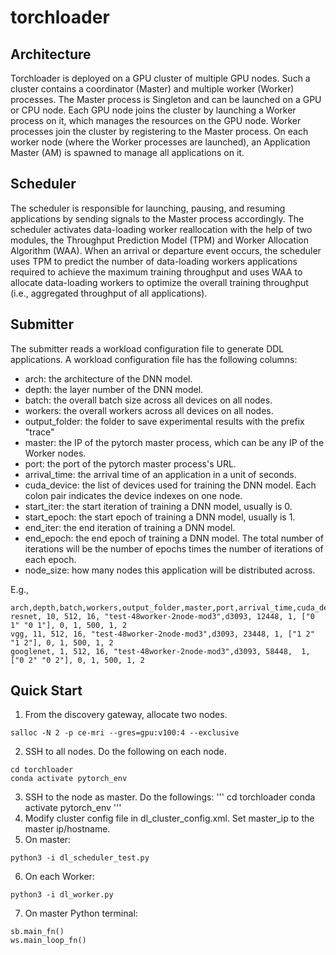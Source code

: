 # torchloader

## Architecture
Torchloader is deployed on a GPU cluster of multiple GPU nodes. Such a cluster contains a coordinator (Master) and multiple worker (Worker) processes. The Master process is Singleton and can be launched on a GPU or CPU node. Each GPU node joins the cluster by launching a Worker process on it, which manages the resources on the GPU node. Worker processes join the cluster by registering to the Master process. On each worker node (where the Worker processes are launched), an Application Master (AM) is spawned to manage all applications on it.

## Scheduler
The scheduler is responsible for launching, pausing, and resuming applications by sending signals to the Master process accordingly. The scheduler activates data-loading worker reallocation with the help of two modules, the Throughput Prediction Model (TPM) and Worker Allocation Algorithm (WAA). When an arrival or departure event occurs, the scheduler uses TPM to predict the number of data-loading workers applications required to achieve the maximum training throughput and uses WAA to allocate data-loading workers to optimize the overall training throughput (i.e., aggregated throughput of all applications).

## Submitter
The submitter reads a workload configuration file to generate DDL applications. A workload configuration file has the following columns:
- arch: the architecture of the DNN model.
- depth: the layer number of the DNN model.
- batch: the overall batch size across all devices on all nodes.
- workers: the overall workers across all devices on all nodes.
- output_folder: the folder to save experimental results with the prefix "trace"
- master: the IP of the pytorch master process, which can be any IP of the Worker nodes. 
- port: the port of the pytorch master process's URL.
- arrival_time: the arrival time of an application in a unit of seconds.
- cuda_device: the list of devices used for training the DNN model. Each colon pair indicates the device indexes on one node.
- start_iter: the start iteration of training a DNN model, usually is 0.
- start_epoch: the start epoch of training a DNN model, usually is 1.
- end_iter: the end iteration of training a DNN model.
- end_epoch: the end epoch of training a DNN model. The total number of iterations will be the number of epochs times the number of iterations of each epoch.
- node_size: how many nodes this application will be distributed across.

E.g.,
```
arch,depth,batch,workers,output_folder,master,port,arrival_time,cuda_device,start_iter,start_epoch,end_iter,end_epoch,node_size
resnet, 10, 512, 16, "test-48worker-2node-mod3",d3093, 12448, 1, ["0 1" "0 1"], 0, 1, 500, 1, 2
vgg, 11, 512, 16, "test-48worker-2node-mod3",d3093, 23448, 1, ["1 2" "1 2"], 0, 1, 500, 1, 2
googlenet, 1, 512, 16, "test-48worker-2node-mod3",d3093, 58448,  1, ["0 2" "0 2"], 0, 1, 500, 1, 2
```

## Quick Start
1. From the discovery gateway, allocate two nodes.
```
salloc -N 2 -p ce-mri --gres=gpu:v100:4 --exclusive
```
2. SSH to all nodes. Do the following on each node.
```
cd torchloader
conda activate pytorch_env
```
3. SSH to the node as master. Do the followings:
'''
cd torchloader
conda activate pytorch_env
'''
4. Modify cluster config file in dl_cluster_config.xml. Set master_ip to the master ip/hostname.
5. On master:
```
python3 -i dl_scheduler_test.py
```
6. On each Worker:
```
python3 -i dl_worker.py
```
7. On master Python terminal:
```
sb.main_fn()
ws.main_loop_fn()
```
